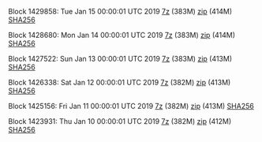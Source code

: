 Block 1429858: Tue Jan 15 00:00:01 UTC 2019 [7z](https://transfer.sh/siSaH/bootstrap.dat.20190115.7z) (383M) [zip](https://transfer.sh/14koH0/bootstrap.dat.20190115.zip) (414M) [SHA256](https://transfer.sh/2vBWy/sha256.txt)

Block 1428680: Mon Jan 14 00:00:01 UTC 2019 [7z](https://transfer.sh/fGLbN/bootstrap.dat.20190114.7z) (383M) [zip](https://transfer.sh/TNjpg/bootstrap.dat.20190114.zip) (414M) [SHA256](https://transfer.sh/a5YQM/sha256.txt)

Block 1427522: Sun Jan 13 00:00:01 UTC 2019 [7z](https://transfer.sh/14NTEU/bootstrap.dat.20190113.7z) (383M) [zip](https://transfer.sh/7EjUP/bootstrap.dat.20190113.zip) (413M) [SHA256](https://transfer.sh/12FoJa/sha256.txt)

Block 1426338: Sat Jan 12 00:00:01 UTC 2019 [7z](https://transfer.sh/88sVB/bootstrap.dat.20190112.7z) (382M) [zip](https://transfer.sh/13Hfc9/bootstrap.dat.20190112.zip) (413M) [SHA256](https://transfer.sh/G6XlF/sha256.txt)

Block 1425156: Fri Jan 11 00:00:01 UTC 2019 [7z](https://transfer.sh/boDwT/bootstrap.dat.20190111.7z) (382M) [zip](https://transfer.sh/jcfNs/bootstrap.dat.20190111.zip) (413M) [SHA256](https://transfer.sh/14A69A/sha256.txt)

Block 1423931: Thu Jan 10 00:00:01 UTC 2019 [7z](https://transfer.sh/gMeeV/bootstrap.dat.20190110.7z) (382M) [zip](https://transfer.sh/NSDgD/bootstrap.dat.20190110.zip) (412M) [SHA256](https://transfer.sh/bvnbt/sha256.txt)

